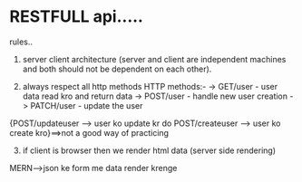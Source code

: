 # RESTFULL api.....

rules..
1. server client architecture (server and client are independent machines and both should not be dependent on each other).

2. always respect all http methods
HTTP methods:-
-> GET/user - user data read kro and return data
-> POST/user - handle new user creation
-> PATCH/user - update the user

{POST/updateuser --> user ko update kr do
POST/createuser --> user ko create kro}==>not a good way of practicing

3) if client is browser then we render html data (server side rendering)

MERN-->json ke form me data render krenge